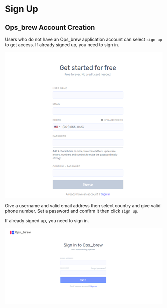 # Sign Up

## Ops_brew Account Creation 

Users who do not have an Ops_brew application account can select `sign up` to get access.  If already signed up, you need to sign in. 

![login](_assets/1sign_up.png)

Give a username and valid email address then select country and give valid phone number. Set a password and confirm it then click `sign up`. 

 If already signed up, you need to sign in. 

 ![login](_assets/2sign_in.png)